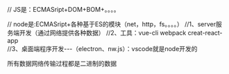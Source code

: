 // JS是：ECMASript+DOM+BOM+。。。。

// node是:ECMASript+各种基于ES的模块（net，http，fs。。。。）
//1、server服务端开发（通过网络提供各种数据）
//2、工具：vue-cli  webpack   creat-react-app  
//3、桌面端程序开发---（electron、nw.js）：vscode就是node开发的


所有数据网络传输过程都是二进制的数据








